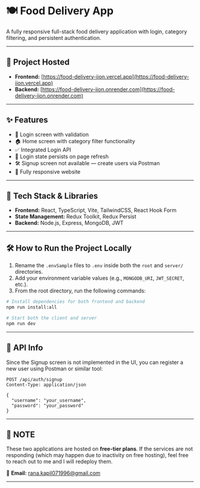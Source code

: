 # 🍽️ Food Delivery App

A fully responsive full-stack food delivery application with login, category filtering, and persistent authentication.

---

## 🚀 Project Hosted

- **Frontend:** [https://food-delivery-iion.vercel.app](https://food-delivery-iion.vercel.app)
- **Backend:** [https://food-delivery-iion.onrender.com](https://food-delivery-iion.onrender.com)

---

## ✨ Features

- 🔐 Login screen with validation
- 🏠 Home screen with category filter functionality
- ✅ Integrated Login API
- 🔄 Login state persists on page refresh
- 🛠️ Signup screen not available — create users via Postman
- 📱 Fully responsive website

---

## 🧰 Tech Stack & Libraries

- **Frontend:** React, TypeScript, Vite, TailwindCSS, React Hook Form
- **State Management:** Redux Toolkit, Redux Persist
- **Backend:** Node.js, Express, MongoDB, JWT

---

## 🛠️ How to Run the Project Locally

1. Rename the `.envSample` files to `.env` inside both the `root` and `server/` directories.
2. Add your environment variable values (e.g., `MONGODB_URI`, `JWT_SECRET`, etc.).
3. From the root directory, run the following commands:

```bash
# Install dependencies for both frontend and backend
npm run install:all

# Start both the client and server
npm run dev
```

---

## 🔐 API Info

Since the Signup screen is not implemented in the UI, you can register a new user using Postman or similar tool:

```http
POST /api/auth/signup
Content-Type: application/json

{
  "username": "your_username",
  "password": "your_password"
}
```

---

## 📌 NOTE

These two applications are hosted on **free-tier plans**. If the services are not responding (which may happen due to inactivity on free hosting), feel free to reach out to me and I will redeploy them.

📧 **Email:** rana.kapil071996@gmail.com

---